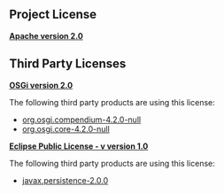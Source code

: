 <!-- Created by CodeLicenseManager -->
## Project License

__[Apache version 2.0](https://github.com/tombensve/APS/blob/master/lics/Apache-2.0.md)__

## Third Party Licenses

__[OSGi version 2.0](https://github.com/tombensve/APS/blob/master/lics/OSGi-2.0.md)__

The following third party products are using this license:

* [org.osgi.compendium-4.2.0-null](http://www.osgi.org/)
* [org.osgi.core-4.2.0-null](http://www.osgi.org/)

__[Eclipse Public License - v version 1.0](http://www.eclipse.org/legal/epl-v10.html)__

The following third party products are using this license:

* [javax.persistence-2.0.0](http://www.eclipse.org/eclipselink)

<!-- CLM -->
